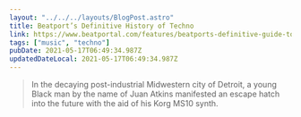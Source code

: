 ```yaml
---
layout: "../../../layouts/BlogPost.astro"
title: Beatport’s Definitive History of Techno
link: https://www.beatportal.com/features/beatports-definitive-guide-to-techno/
tags: ["music", "techno"]
pubDate: 2021-05-17T06:49:34.987Z
updatedDateLocal: 2021-05-17T06:49:34.987Z
---
```


> In the decaying post-industrial Midwestern city of Detroit, a young Black man by the name of Juan Atkins manifested an escape hatch into the future with the aid of his Korg MS10 synth.
